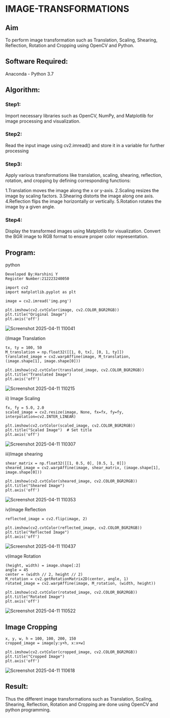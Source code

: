 # IMAGE-TRANSFORMATIONS


## Aim
To perform image transformation such as Translation, Scaling, Shearing, Reflection, Rotation and Cropping using OpenCV and Python.

## Software Required:
Anaconda - Python 3.7

## Algorithm:
### Step1:
Import necessary libraries such as OpenCV, NumPy, and Matplotlib for image processing and visualization.

### Step2:
Read the input image using cv2.imread() and store it in a variable for further processing

### Step3:
Apply various transformations like translation, scaling, shearing, reflection, rotation, and cropping by defining corresponding functions:

1.Translation moves the image along the x or y-axis. 2.Scaling resizes the image by scaling factors. 3.Shearing distorts the image along one axis. 4.Reflection flips the image horizontally or vertically. 5.Rotation rotates the image by a given angle.

### Step4:
Display the transformed images using Matplotlib for visualization. Convert the BGR image to RGB format to ensure proper color representation.


## Program:
python
```
Developed By:Harshini Y
Register Number:212223240050
```
```
import cv2
import matplotlib.pyplot as plt

image = cv2.imread('img.png') 

plt.imshow(cv2.cvtColor(image, cv2.COLOR_BGR2RGB)) 
plt.title("Original Image")  
plt.axis('off') 
```
![Screenshot 2025-04-11 110041](https://github.com/user-attachments/assets/11845e2e-9762-42d1-81c2-015944ec8c33)

i)Image Translation
```
tx, ty = 100, 50  
M_translation = np.float32([[1, 0, tx], [0, 1, ty]])
translated_image = cv2.warpAffine(image, M_translation, (image.shape[1], image.shape[0])) 

plt.imshow(cv2.cvtColor(translated_image, cv2.COLOR_BGR2RGB))  
plt.title("Translated Image")  
plt.axis('off')
```
![Screenshot 2025-04-11 110215](https://github.com/user-attachments/assets/5cbe3bb2-1234-43ea-b000-86e17600455b)

ii) Image Scaling
```
fx, fy = 5.0, 2.0  
scaled_image = cv2.resize(image, None, fx=fx, fy=fy, interpolation=cv2.INTER_LINEAR)

plt.imshow(cv2.cvtColor(scaled_image, cv2.COLOR_BGR2RGB))  
plt.title("Scaled Image")  # Set title
plt.axis('off')
```
![Screenshot 2025-04-11 110307](https://github.com/user-attachments/assets/72fe12fb-b493-4370-9434-f4dabc0587fd)



iii)Image shearing
```
shear_matrix = np.float32([[1, 0.5, 0], [0.5, 1, 0]])
sheared_image = cv2.warpAffine(image, shear_matrix, (image.shape[1], image.shape[0]))

plt.imshow(cv2.cvtColor(sheared_image, cv2.COLOR_BGR2RGB))  
plt.title("Sheared Image")  
plt.axis('off')
```
![Screenshot 2025-04-11 110353](https://github.com/user-attachments/assets/4fb29770-6694-4bc2-8574-d6a31ea4e1a1)

iv)Image Reflection
```
reflected_image = cv2.flip(image, 2)

plt.imshow(cv2.cvtColor(reflected_image, cv2.COLOR_BGR2RGB))  
plt.title("Reflected Image")  
plt.axis('off')
```
![Screenshot 2025-04-11 110437](https://github.com/user-attachments/assets/e0be3abc-cc46-4655-b731-6204a52adc1d)



v)Image Rotation
```
(height, width) = image.shape[:2] 
angle = 45 
center = (width // 2, height // 2)  
M_rotation = cv2.getRotationMatrix2D(center, angle, 1)
rotated_image = cv2.warpAffine(image, M_rotation, (width, height))

plt.imshow(cv2.cvtColor(rotated_image, cv2.COLOR_BGR2RGB)) 
plt.title("Rotated Image")  
plt.axis('off')
```
![Screenshot 2025-04-11 110522](https://github.com/user-attachments/assets/17e1983a-c17c-4038-97e1-cf95e14b2b75)



## Image Cropping

```
x, y, w, h = 100, 100, 200, 150 
cropped_image = image[y:y+h, x:x+w]

plt.imshow(cv2.cvtColor(cropped_image, cv2.COLOR_BGR2RGB)) 
plt.title("Cropped Image")  
plt.axis('off')
```
![Screenshot 2025-04-11 110618](https://github.com/user-attachments/assets/997a67ae-0671-4ccd-896a-8355e0befc1b)


## Result: 

Thus the different image transformations such as Translation, Scaling, Shearing, Reflection, Rotation and Cropping are done using OpenCV and python programming.
